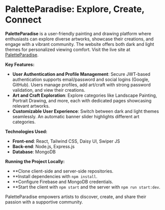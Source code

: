 # PaletteParadise: Explore, Create, Connect

**PaletteParadise** is a user-friendly painting and drawing platform where enthusiasts can explore diverse artworks, showcase their creations, and engage with a vibrant community. The website offers both dark and light themes for personalized viewing comfort. Visit the live site at [PaletteParadise](https://assignment-10-97eb5.web.app/).

**Key Features:**

- **User Authentication and Profile Management**: Secure JWT-based authentication supports email/password and social logins (Google, GitHub). Users manage profiles, add art/craft with strong password validation, and view their creations.
- **Art and Craft Exploration**: Explore categories like Landscape Painting, Portrait Drawing, and more, each with dedicated pages showcasing relevant artworks.
- **Customizable User Experience**: Switch between dark and light themes seamlessly. An automatic banner slider highlights different art categories.

**Technologies Used:**

- **Front-end**: React, Tailwind CSS, Daisy UI, Swiper JS
- **Back-end**: Node.js, Express.js
- **Database**: MongoDB

**Running the Project Locally:**

- **Clone client-side and server-side repositories.
- **Install dependencies with `npm install`.
- **Configure Firebase and MongoDB credentials.
- **Start the client with `npm start` and the server with `npm run start:dev`.

PaletteParadise empowers artists to discover, create, and share their passion with a supportive community.
